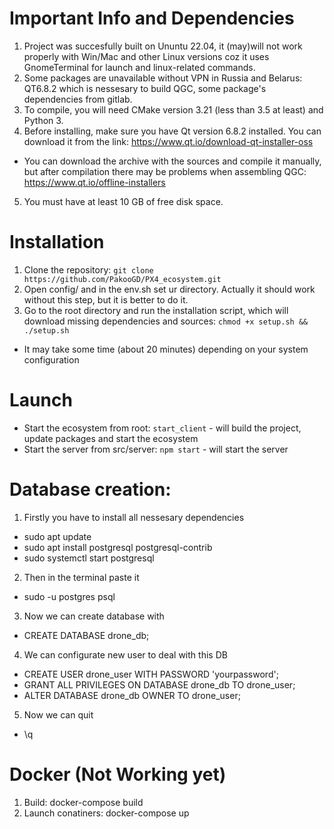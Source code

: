 # Important Info and Dependencies
1. Project was succesfully built on Ununtu 22.04, it (may)will not work properly with Win/Mac and other Linux versions coz it uses GnomeTerminal for launch and linux-related commands.
2. Some packages are unavailable without VPN in Russia and Belarus: QT6.8.2 which is nessesary to build QGC, some package's dependencies from gitlab.
3. To compile, you will need CMake version 3.21 (less than 3.5 at least) and Python 3.
4. Before installing, make sure you have Qt version 6.8.2 installed. You can download it from the link: https://www.qt.io/download-qt-installer-oss
* You can download the archive with the sources and compile it manually, but after compilation there may be problems when assembling QGC: https://www.qt.io/offline-installers
5. You must have at least 10 GB of free disk space.

# Installation
1. Clone the repository: `git clone https://github.com/PakooGD/PX4_ecosystem.git`
2. Open config/ and in the env.sh set ur directory. Actually it should work without this step, but it is better to do it.
2. Go to the root directory and run the installation script, which will download missing dependencies and sources: `chmod +x setup.sh && ./setup.sh`
* It may take some time (about 20 minutes) depending on your system configuration

# Launch
- Start the ecosystem from root: `start_client` - will build the project, update packages and start the ecosystem
- Start the server from src/server: `npm start` - will start the server

# Database creation: 
1. Firstly you have to install all nessesary dependencies
- sudo apt update
- sudo apt install postgresql postgresql-contrib
- sudo systemctl start postgresql
2. Then in the terminal paste it
- sudo -u postgres psql
3. Now we can create database with
- CREATE DATABASE drone_db;
4. We can configurate new user to deal with this DB
- CREATE USER drone_user WITH PASSWORD 'yourpassword';
- GRANT ALL PRIVILEGES ON DATABASE drone_db TO drone_user;
- ALTER DATABASE drone_db OWNER TO drone_user;
5. Now we can quit
- \q

# Docker (Not Working yet)
1. Build: docker-compose build
2. Launch conatiners: docker-compose up



